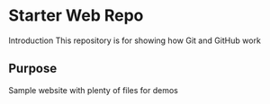 # Starter Web Repo

Introduction
This repository is for showing how Git and GitHub work

## Purpose

Sample website with plenty of files for demos

